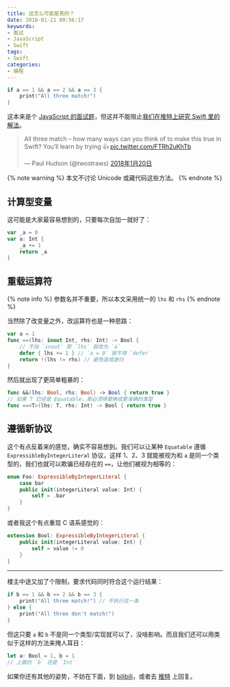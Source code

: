 ```yaml
---
title: 这怎么可能是真的？
date: 2018-01-21 00:56:17
keywords:
- 面试
- JavaScript
- Swift
tags:
- Swift
categories:
- 编程
---
```


```swift
if a == 1 && a == 2 && a == 3 {
    print("All three match!")
}
```

这本来是个 [JavaScript 的面试题](https://stackoverflow.com/questions/48270127/can-a-1-a-2-a-3-ever-evaluate-to-true)，但这并不能阻止[我们在推特上研究 Swift 里的解法](https://twitter.com/twostraws/status/954709346679754755)。

<!-- more -->

<blockquote class="twitter-tweet" data-lang="zh-cn"><p lang="en" dir="ltr">All three match – how many ways can you think of to make this true in Swift? You’ll learn by trying 👍 <a href="https://t.co/FTRh2uKhTb">pic.twitter.com/FTRh2uKhTb</a></p>&mdash; Paul Hudson (@twostraws) <a href="https://twitter.com/twostraws/status/954709346679754755?ref_src=twsrc%5Etfw">2018年1月20日</a></blockquote>
<script async src="https://platform.twitter.com/widgets.js" charset="utf-8"></script>

{% note warning %}
本文不讨论 Unicode 或藏代码这些方法。
{% endnote %}

## 计算型变量

这可能是大家最容易想到的，只要每次自加一就好了：

```swift
var _a = 0
var a: Int {
    _a += 1
    return _a
}
```

## 重载运算符

{% note info %}
参数名并不重要，所以本文采用统一的 `lhs` 和 `rhs`
{% endnote %}

当然除了改变量之外，改运算符也是一种思路：

```swift
var a = 1
func ==(lhs: inout Int, rhs: Int) -> Bool {
    // 不加 `inout` 那 `lhs` 就改为 `a`
    defer { lhs += 1 } // `a = 0` 就不用 `defer`
    return !(lhs != rhs) // 避免造成递归
}
```

然后就出现了更简单粗暴的：

```swift
func &&(lhs: Bool, rhs: Bool) -> Bool { return true }
// 如果 T 已经是 Equatable，那必须得替换成更准确的类型
func ==<T>(lhs: T, rhs: Int) -> Bool { return true }
```

## 遵循新协议

这个有点反着来的感觉，确实不容易想到。我们可以让某种 `Equatable` 遵循 `ExpressibleByIntegerLiteral` 协议，这样 1、2、3 就能被视为和 `a` 是同一个类型的，我们也就可以欺骗已经存在的 `==`，让他们被视为相等的：

```swift
enum Foo: ExpressibleByIntegerLiteral {
    case bar
    public init(integerLiteral value: Int) {
        self = .bar
    }
}
```

或者我这个有点重现 C 语系感觉的：

```swift
extension Bool: ExpressibleByIntegerLiteral {
    public init(integerLiteral value: Int) {
        self = value != 0
    }
}
```

----

楼主中途又加了个限制，要求代码同时符合这个运行结果：

```swift
if b == 1 && b == 2 && b == 3 {
    print("All three match!") // 不执行这一条
} else {
    print("All three don't match!")
}
```

但这只要 `a` 和 `b` 不是同一个类型/实现就可以了，没啥影响。而且我们还可以用类似于这样的方法来掩人耳目：

```swift
let a: Bool = 1, b = 1
// 上面的 `b` 还是 `Int`
```

如果你还有其他的姿势，不妨在下面，到 [bilibili](https://h.bilibili.com/1789925)，或者去 [推特](https://twitter.com/twostraws/status/954709346679754755) 上回复。
